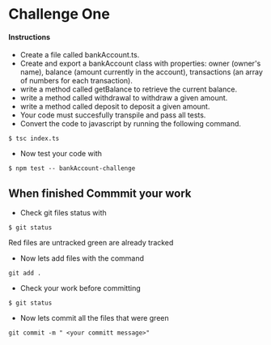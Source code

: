 # Challenge One

#### Instructions
* Create a file called bankAccount.ts.
* Create and export a bankAccount class with properties: owner (owner's name), balance (amount currently in the account), transactions (an array of numbers for each transaction).
* write a method called getBalance to retrieve the current balance.
* write a method called withdrawal to withdraw a given amount.
* write a method called deposit to deposit a given amount.
* Your code must succesfully transpile and pass all tests.
* Convert the code to javascript by running the following command.
```
$ tsc index.ts
```
* Now test your code with
```
$ npm test -- bankAccount-challenge
```

## When finished Commmit your work
* Check git files status with
``` 
$ git status
```
Red files are untracked green are already tracked

* Now lets add files with the command 

```
git add .
```
* Check your work before committing

```
$ git status
```

* Now lets commit all the files that were green 
``` 
git commit -m " <your committ message>"
```



<!-- ## Continue to
[Challenge Two](https://github.com/SoftStackFactory/typescript-imports/tree/master/challenge-two) -->

